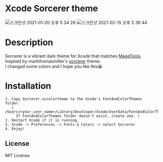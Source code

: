 # Xcode Sorcerer theme
![스크린샷 2021-01-20 오후 5 34 28](https://user-images.githubusercontent.com/39911797/105148576-e4893380-5b45-11eb-8d88-9a4fe053b430.png)
![스크린샷 2021-02-15 오후 5 39 44](https://user-images.githubusercontent.com/39911797/107923410-d0095100-6fb4-11eb-9b2c-7162f93245f5.png)

# Description
Sorcerer is a vibrant dark theme for Xcode that matches [MageTools](https://mage.tools/?utm_source=sorcerer). <br>
Inspired by markthomasmiller's [sorcerer](https://github.com/markthomasmiller/sorcerer) theme. <br>
I changed some colors and I hope you like this😀

# Installation
```
1. Copy Sorcerer.xccolortheme to the Xcode's FontAndColorThemes folder.
   ( /Users/<your_user_name>/Library/Developer/Xcode/UserData/FontAndColorThemes
     If FontAndColorThemes folder doesn't exist, create one. )
2. Restart Xcode if it is running.
3. Xcode -> Preferences -> Fonts & Colors -> select Sorcerer
4. Enjoy!
```

## License
MIT License
